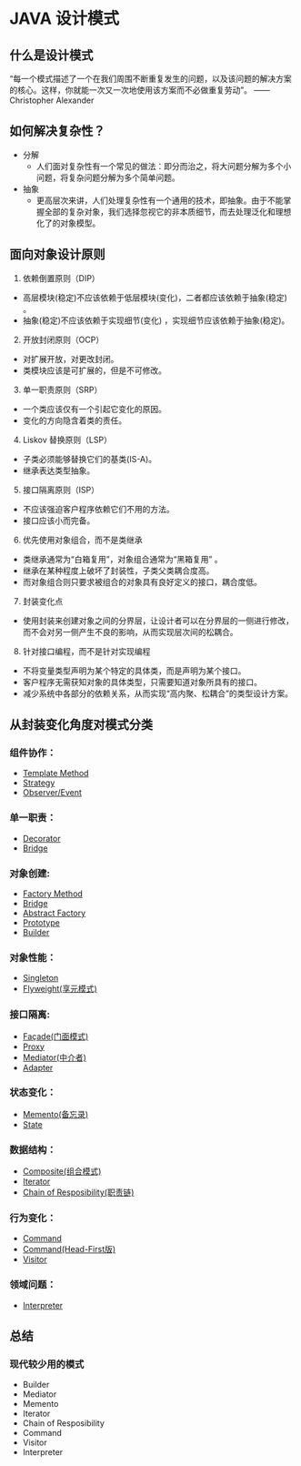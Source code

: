 # JAVA 设计模式

## 什么是设计模式
“每一个模式描述了一个在我们周围不断重复发生的问题，以及该问题的解决方案的核心。这样，你就能一次又一次地使用该方案而不必做重复劳动”。
——Christopher Alexander

## 如何解决复杂性？
+ 分解
  + 人们面对复杂性有一个常见的做法：即分而治之，将大问题分解为多个小问题，将复杂问题分解为多个简单问题。
+ 抽象
  + 更高层次来讲，人们处理复杂性有一个通用的技术，即抽象。由于不能掌握全部的复杂对象，我们选择忽视它的非本质细节，而去处理泛化和理想化了的对象模型。
  
  
## 面向对象设计原则
1. 依赖倒置原则（DIP）
  + 高层模块(稳定)不应该依赖于低层模块(变化)，二者都应该依赖于抽象(稳定) 。
  + 抽象(稳定)不应该依赖于实现细节(变化) ，实现细节应该依赖于抽象(稳定)。
2. 开放封闭原则（OCP）
  + 对扩展开放，对更改封闭。
  + 类模块应该是可扩展的，但是不可修改。
3. 单一职责原则（SRP）
  + 一个类应该仅有一个引起它变化的原因。
  + 变化的方向隐含着类的责任。
4. Liskov 替换原则（LSP）
  + 子类必须能够替换它们的基类(IS-A)。
  + 继承表达类型抽象。
5. 接口隔离原则（ISP）
  + 不应该强迫客户程序依赖它们不用的方法。
  + 接口应该小而完备。
6. 优先使用对象组合，而不是类继承
  + 类继承通常为“白箱复用”，对象组合通常为“黑箱复用” 。
  + 继承在某种程度上破坏了封装性，子类父类耦合度高。
  + 而对象组合则只要求被组合的对象具有良好定义的接口，耦合度低。
7. 封装变化点
  + 使用封装来创建对象之间的分界层，让设计者可以在分界层的一侧进行修改，而不会对另一侧产生不良的影响，从而实现层次间的松耦合。
8. 针对接口编程，而不是针对实现编程
  + 不将变量类型声明为某个特定的具体类，而是声明为某个接口。
  + 客户程序无需获知对象的具体类型，只需要知道对象所具有的接口。
  + 减少系统中各部分的依赖关系，从而实现“高内聚、松耦合”的类型设计方案。

## 从封装变化角度对模式分类
### 组件协作：
+ [Template Method](https://github.com/Tianweidadada/JavaDesignPatterns/tree/master/Chapter3_TemplateMethod)  
+ [Strategy](https://github.com/Tianweidadada/JavaDesignPatterns/tree/master/Chapter4_Strategy)
+ [Observer/Event](https://github.com/Tianweidadada/JavaDesignPatterns/tree/master/Chapter5_Observer)  


### 单一职责：
+ [Decorator](https://github.com/Tianweidadada/JavaDesignPatterns/tree/master/Chapter6_Decorator)
+ [Bridge](https://github.com/Tianweidadada/JavaDesignPatterns/tree/master/Chapter7_Bridge)

### 对象创建:
+ [Factory Method](https://github.com/Tianweidadada/JavaDesignPatterns/tree/master/Factory%20Method)
+ [Bridge](https://github.com/liu-jianhao/Cpp-Design-Patterns/tree/master/Bridge)
+ [Abstract Factory](https://github.com/Tianweidadada/JavaDesignPatterns/tree/master/Abstract%20Factory)
+ [Prototype](https://github.com/Tianweidadada/JavaDesignPatterns/tree/master/Prototype)
+ [Builder](https://github.com/Tianweidadada/JavaDesignPatterns/tree/master/Builder)


### 对象性能：
+ [Singleton](https://github.com/Tianweidadada/JavaDesignPatterns/tree/master/Singleton)
+ [Flyweight(享元模式)](https://github.com/Tianweidadada/JavaDesignPatterns/tree/master/Flyweight)  

### 接口隔离:
+ [Façade(门面模式)](https://github.com/Tianweidadada/JavaDesignPatterns/tree/master/Facade)
+ [Proxy](https://github.com/Tianweidadada/JavaDesignPatterns/tree/master/Proxy)
+ [Mediator(中介者)](https://github.com/Tianweidadada/JavaDesignPatterns/tree/master/Mediator)
+ [Adapter](https://github.com/Tianweidadada/JavaDesignPatterns/tree/master/Adapter)

 
### 状态变化：
+ [Memento(备忘录)](https://github.com/Tianweidadada/JavaDesignPatterns/tree/master/Memento)
+ [State]([State](https://github.com/Tianweidadada/JavaDesignPatterns/tree/master/))


### 数据结构：
+ [Composite(组合模式)](https://github.com/Tianweidadada/JavaDesignPatterns/tree/master/Composite)
+ [Iterator](https://github.com/Tianweidadada/JavaDesignPatterns/tree/master/Iterator)
+ [Chain of Resposibility(职责链)](https://github.com/Tianweidadada/JavaDesignPatterns/tree/master/Chain%20of%20Resposibility)


### 行为变化：
+ [Command](https://github.com/Tianweidadada/JavaDesignPatterns/tree/master/Command)
+ [Command(Head-First版)](https://github.com/Tianweidadada/JavaDesignPatterns/tree/master/Command-Pattern)
+ [Visitor](https://github.com/Tianweidadada/JavaDesignPatterns/tree/master/Visitor)


### 领域问题：
+ [Interpreter](https://github.com/Tianweidadada/JavaDesignPatterns/tree/master/Interpreter)


## 总结
### 现代较少用的模式
+ Builder
+ Mediator
+ Memento
+ Iterator
+ Chain of Resposibility
+ Command
+ Visitor
+ Interpreter